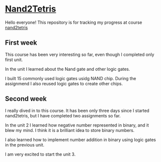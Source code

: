 # [Nand2Tetris](https://www.nand2tetris.org/project02)
Hello everyone!
This repository is for tracking my progress at course [nand2tetris](https://www.coursera.org/learn/build-a-computer/home/welcome)

## First week

This course has been very interesting so far, even though I completed only first unit. 

In the unit I learned about the Nand gate and other logic gates. 

I built 15 commonly used logic gates usidg NAND chip. During the assignmend I also reused logic gates to create other chips.

## Second week
I really dived in to this course. It has been only three days since I started nand2tetris, but I have completed two assignments so far.

In the unit 2 I learned how negative number represented in binary, and it blew my mind. I think it is a brilliant idea to store binary numbers. 

I also learned how to implement number addition in binary using logic gates in the previous unit. 

I am very excited to start the unit 3.